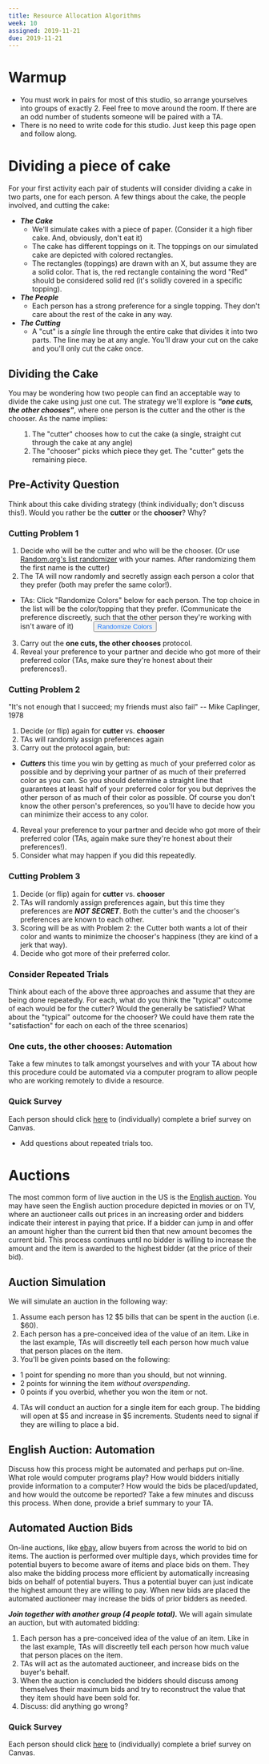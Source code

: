 ```yaml
---
title: Resource Allocation Algorithms
week: 10
assigned: 2019-11-21
due: 2019-11-21
---
```


# Warmup

* You must work in pairs for most of this studio, so arrange yourselves into groups of exactly 2.  Feel free to move around the room.  If there are an odd number of students someone will be paired with a TA.
* There is no need to write code for this studio.  Just keep this page open and follow along.


# Dividing a piece of cake

For your first activity each pair of students will consider dividing a cake in two parts, one for each person. A few things about the cake, the people involved, and cutting the cake:

* ***The Cake***
  * We'll simulate cakes with a piece of paper.  (Consider it a high fiber cake. And, obviously, don't eat it)
  * The cake has different toppings on it.  The toppings on our simulated cake are depicted with colored rectangles.
  * The rectangles (toppings) are drawn with an X, but assume they are a solid color.  That is, the red rectangle containing the word "Red" should be considered solid red (it's solidly covered in a specific topping).
* ***The People***
  * Each person has a strong preference for a single topping.  They don't care about the rest of the cake in any way.
* ***The Cutting***
  * A "cut" is a *single* line through the entire cake that divides it into two parts. The line may be at any angle. You'll draw your cut on the cake and you'll only cut the cake once.

## Dividing the Cake

You may be wondering how two people can find an acceptable way to divide the cake using just one cut.  The strategy we'll explore is  ***"one cuts, the other chooses"***, where one person is the cutter and the other is the chooser.  As the name implies:
<ul>
<ol>
<li> The "cutter" chooses how to cut the cake (a single, straight cut through the cake at any angle)</li>
<li>The "chooser" picks which piece they get. The "cutter" gets the remaining piece.</li>
</ol>
</ul>

## Pre-Activity Question

Think about this cake dividing strategy (think individually; don't discuss this!).  Would you rather be the **cutter** or the **chooser**?  Why?

### Cutting Problem 1

1. Decide who will be the cutter and who will be the chooser.  (Or use [Random.org's list randomizer](https://www.random.org/lists/) with your names.  After randomizing them the first name is the cutter)
2. The TA will now randomly and secretly assign each person a color that they prefer (both may prefer the same color!).
  * TAs: Click "Randomize Colors" below for each person.  The top choice in the list will be the color/topping that they prefer. (Communicate the preference discreetly, such that the other person they're working with isn't aware of it)
    <form style="display:inline;" method="post" action="https://www.random.org/lists/"><textarea style="display:none" cols="60" rows="10" name="list">Pink&#13;&#10;Red&#13;&#10;Blue&#13;&#10;Green&#13;&#10;Orange&#13;&#10;Purple</textarea><input type="hidden" name="format" value="html"><input type="hidden" name="rnd" value="new"><input type="hidden" name="count" value="1">&nbsp;&nbsp;&nbsp;&nbsp;&nbsp;&nbsp;&nbsp;&nbsp;&nbsp;<input type="submit" style="color:#1d7aff;" value="Randomize Colors">
    </form>
3. Carry out the **one cuts, the other chooses** protocol.
4. Reveal your preference to your partner and decide who got more of their preferred color (TAs, make sure they're honest about their preferences!).

### Cutting Problem 2

"It's not enough that I succeed;  my friends must also fail" -- Mike Caplinger, 1978

1. Decide (or flip) again for **cutter** vs. **chooser**
2. TAs will randomly assign preferences again
3. Carry out the protocol again, but:
  * ***Cutters*** this time you win by getting as much of your preferred color as possible and by depriving your partner of as much of their preferred color as you can.  So you  should determine a straight line that guarantees at least half of your preferred color for you but deprives the other person of as much of their color as possible.  Of course you don't know the other person's preferences, so you'll have to decide how you can minimize their access to any color.
4. Reveal your preference to your partner and decide who got more of their preferred color (TAs, again make sure they're honest about their preferences!).
5. Consider what may happen if you did this repeatedly.

### Cutting Problem 3

1. Decide (or flip) again for **cutter** vs. **chooser**
2. TAs will randomly assign preferences again, but this time they preferences are ***NOT SECRET***.  Both the cutter's and the chooser's preferences are known to each other. 
3. Scoring will be as with Problem 2: the Cutter both wants a lot of their color and wants to minimize the chooser's happiness (they are kind of a jerk that way).
4. Decide who got more of their preferred color.

### Consider Repeated Trials

Think about each of the above three approaches and assume that they are being done repeatedly.  For each, what do you think the "typical" outcome of each would be for the cutter? Would the generally be satisfied?  What about the "typical" outcome for the chooser? We could have them rate the "satisfaction" for each on each of the three scenarios)

### One cuts, the other chooses: Automation

Take a few minutes to talk amongst yourselves and with your TA about how this procedure could be automated via a computer program to allow people who are working remotely to divide a resource.

### Quick Survey

Each person should click [here]() to (individually) complete a brief survey on Canvas.

- Add questions about repeated trials too.

# Auctions

The most common form of live auction in the US is the [English auction](https://en.wikipedia.org/wiki/English_auction).  You may have seen the English auction procedure depicted in movies or on TV, where an auctioneer calls out prices in an increasing order and bidders indicate their interest in paying that price.  If a bidder can jump in and offer an amount higher than the current bid then that new amount becomes the current bid.  This process continues until no bidder is willing to increase the amount and the item is awarded to the highest bidder (at the price of their bid).

## Auction Simulation

We will simulate an auction in the following way:
1. Assume each person has 12 $5 bills that can be spent in the auction (i.e. $60).
2. Each person has a pre-conceived idea of the value of an item.  Like in the last example, TAs will discreetly tell each person how much value that person places on the item.
3. You'll be given points based on the following:
  * 1 point for spending no more than you should, but not winning.
  * 2 points for winning the item *without overspending*. 
  * 0 points if you overbid, whether you won the item or not.
4. TAs will conduct an auction for a single item for each group. The bidding will open at $5 and increase in $5 increments.  Students need to signal if they are willing to place a bid.

## English Auction: Automation

Discuss how this process might be automated and perhaps put on-line.  What role would computer programs play?  How would bidders initially provide information to a computer? How would the bids be placed/updated, and how would the outcome be reported?  Take a few minutes and discuss this process. When done, provide a brief summary to your TA.

## Automated Auction Bids

On-line auctions, like [ebay](https://www.ebay.com/), allow buyers from across the world to bid on items.  The auction is performed over multiple days, which provides time for potential buyers to become aware of items and place bids on them.  They also make the bidding process more efficient by automatically increasing bids on behalf of potential buyers.  Thus a potential buyer can just indicate the highest amount they are willing to pay.  When new bids are placed the automated auctioneer may increase the bids of prior bidders as needed.

***Join together with another group (4 people total).*** We will again simulate an auction, but with automated bidding:
1. Each person has a pre-conceived idea of the value of an item.  Like in the last example, TAs will discreetly tell each person how much value that person places on the item.
2. TAs will act as the automated auctioneer, and increase bids on the buyer's behalf.
3. When the auction is concluded the bidders should discuss among themselves their maximum bids and try to reconstruct the value that they item should have been sold for. 
4. Discuss: did anything go wrong?

### Quick Survey

Each person should click [here]() to (individually) complete a brief survey on Canvas.
